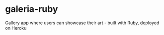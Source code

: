 # galeria-ruby
Gallery app where users can showcase their art - built with Ruby, deployed on Heroku
